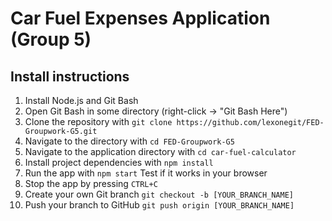 # Car Fuel Expenses Application (Group 5)

## Install instructions
1. Install Node.js and Git Bash
2. Open Git Bash in some directory (right-click -> "Git Bash Here")
3. Clone the repository with `git clone https://github.com/lexonegit/FED-Groupwork-G5.git`
4. Navigate to the directory with `cd FED-Groupwork-G5`
5. Navigate to the application directory with `cd car-fuel-calculator`
6. Install project dependencies with `npm install`
7. Run the app with `npm start` Test if it works in your browser
8. Stop the app by pressing `CTRL+C`
9. Create your own Git branch `git checkout -b [YOUR_BRANCH_NAME]`
10. Push your branch to GitHub `git push origin [YOUR_BRANCH_NAME]`